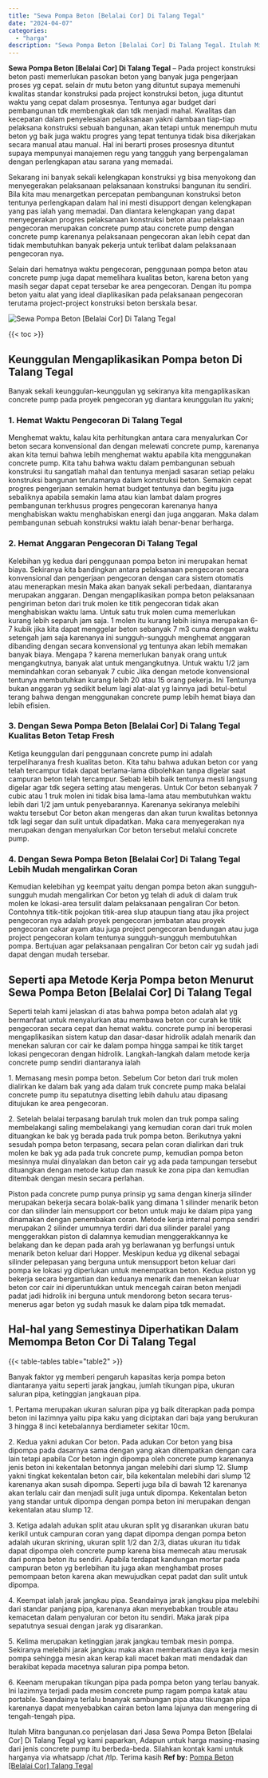 ```yaml
---
title: "Sewa Pompa Beton [Belalai Cor] Di Talang Tegal"
date: "2024-04-07"
categories: 
  - "harga"
description: "Sewa Pompa Beton [Belalai Cor] Di Talang Tegal. Itulah Mitra bangunan.co penjelasan dari Jasa Sewa Pompa Beton [Belalai Cor] Di Talang Tegal yg kami papark..."
---
```


**Sewa Pompa Beton \[Belalai Cor\] Di Talang Tegal** – Pada project konstruksi beton pasti memerlukan pasokan beton yang banyak juga pengerjaan proses yg cepat. selain dr mutu beton yang dituntut supaya memenuhi kwalitas standar konstruksi pada project konstruksi beton, juga dituntut waktu yang cepat dalam prosesnya. Tentunya agar budget dari pembangunan tdk membengkak dan tdk menjadi mahal. Kwalitas dan kecepatan dalam penyelesaian pelaksanaan yakni dambaan tiap-tiap pelaksana konstruksi sebuah bangunan, akan tetapi untuk menempuh mutu beton yg baik juga waktu progres yang tepat tentunya tidak bisa dikerjakan secara manual atau manual. Hal ini berarti proses prosesnya dituntut supaya mempunyai manajemen regu yang tangguh yang berpengalaman dengan perlengkapan atau sarana yang memadai.

Sekarang ini banyak sekali kelengkapan konstruksi yg bisa menyokong dan menyegerakan pelaksanaan pelaksanaan konstruksi bangunan itu sendiri. Bila kita mau menargetkan percepatan pembangunan konstruksi beton tentunya perlengkapan dalam hal ini mesti disupport dengan kelengkapan yang pas ialah yang memadai. Dan diantara kelengkapan yang dapat menyegerakan progres pelaksanaan konstruksi beton atau pelaksanaan pengecoran merupakan concrete pump atau concrete pump dengan concrete pump karenanya pelaksanaan pengecoran akan lebih cepat dan tidak membutuhkan banyak pekerja untuk terlibat dalam pelaksanaan pengecoran nya.

Selain dari hematnya waktu pengecoran, penggunaan pompa beton atau concrete pump juga dapat memelihara kualitas beton, karena beton yang masih segar dapat cepat tersebar ke area pengecoran. Dengan itu pompa beton yaitu alat yang ideal diaplikasikan pada pelaksanaan pengecoran terutama project-project konstruksi beton berskala besar.

![Sewa Pompa Beton [Belalai Cor] Di Talang Tegal](/images/sewa-concrete-pump-17.png)

{{< toc >}}

## Keunggulan Mengaplikasikan Pompa beton Di Talang Tegal

Banyak sekali keunggulan-keunggulan yg sekiranya kita mengaplikasikan concrete pump pada proyek pengecoran yg diantara keunggulan itu yakni;

### 1\. Hemat Waktu Pengecoran Di Talang Tegal

Menghemat waktu, kalau kita perhitungkan antara cara menyalurkan Cor beton secara konvensional dan dengan melewati concrete pump, karenanya akan kita temui bahwa lebih menghemat waktu apabila kita menggunakan concrete pump. Kita tahu bahwa waktu dalam pembangunan sebuah konstruksi itu sangatlah mahal dan tentunya menjadi sasaran setiap pelaku konstruksi bangunan terutamanya dalam konstruksi beton. Semakin cepat progres pengerjaan semakin hemat budget tentunya dan begitu juga sebaliknya apabila semakin lama atau kian lambat dalam progres pembangunan terkhusus progres pengecoran karenanya hanya menghabiskan waktu menghabiskan energi dan juga anggaran. Maka dalam pembangunan sebuah konstruksi waktu ialah benar-benar berharga.

### 2\. Hemat Anggaran Pengecoran Di Talang Tegal

Kelebihan yg kedua dari penggunaan pompa beton ini merupakan hemat biaya. Sekiranya kita bandingkan antara pelaksanaan pengecoran secara konvensional dan pengerjaan pengecoran dengan cara sistem otomatis atau menerapkan mesin Maka akan banyak sekali perbedaan, diantaranya merupakan anggaran. Dengan mengaplikasikan pompa beton pelaksanaan pengiriman beton dari truk molen ke titik pengecoran tidak akan menghabiskan waktu lama. Untuk satu truk molen cuma memerlukan kurang lebih separuh jam saja. 1 molen itu kurang lebih isinya merupakan 6-7 kubik jika kita dapat menggelar beton sebanyak 7 m3 cuma dengan waktu setengah jam saja karenanya ini sungguh-sungguh menghemat anggaran dibanding dengan secara konvensional yg tentunya akan lebih memakan banyak biaya. Mengapa ? karena memerlukan banyak orang untuk mengangkutnya, banyak alat untuk mengangkutnya. Untuk waktu 1/2 jam memindahkan coran sebanyak 7 cubic Jika dengan metode konvensional tentunya membutuhkan kurang lebih 20 atau 15 orang pekerja. Ini Tentunya bukan anggaran yg sedikit belum lagi alat-alat yg lainnya jadi betul-betul terang bahwa dengan menggunakan concrete pump lebih hemat biaya dan lebih efisien.

### 3\. Dengan Sewa Pompa Beton \[Belalai Cor\] Di Talang Tegal Kualitas Beton Tetap Fresh

Ketiga keunggulan dari penggunaan concrete pump ini adalah terpeliharanya fresh kualitas beton. Kita tahu bahwa adukan beton cor yang telah tercampur tidak dapat berlama-lama dibolehkan tanpa digelar saat campuran beton telah tercampur. Sebab lebih baik tentunya mesti langsung digelar agar tdk segera setting atau mengeras. Untuk Cor beton sebanyak 7 cubic atau 1 truk molen ini tidak bisa lama-lama atau membutuhkan waktu lebih dari 1/2 jam untuk penyebarannya. Karenanya sekiranya melebihi waktu tersebut Cor beton akan mengeras dan akan turun kwalitas betonnya tdk lagi segar dan sulit untuk dipadatkan. Maka cara menyegerakan nya merupakan dengan menyalurkan Cor beton tersebut melalui concrete pump.

### 4\. Dengan Sewa Pompa Beton \[Belalai Cor\] Di Talang Tegal Lebih Mudah mengalirkan Coran

Kemudian kelebihan yg keempat yaitu dengan pompa beton akan sungguh-sungguh mudah mengalirkan Cor beton yg telah di aduk di dalam truk molen ke lokasi-area tersulit dalam pelaksanaan pengaliran Cor beton. Contohnya titik-titik pojokan titik-area slup ataupun tiang atau jika project pengecoran nya adalah proyek pengecoran jembatan atau proyek pengecoran cakar ayam atau juga project pengecoran bendungan atau juga project pengecoran kolam tentunya sungguh-sungguh membutuhkan pompa. Bertujuan agar pelaksanaan pengaliran Cor beton cair yg sudah jadi dapat dengan mudah tersebar.

## Seperti apa Metode Kerja Pompa beton Menurut Sewa Pompa Beton \[Belalai Cor\] Di Talang Tegal

Seperti telah kami jelaskan di atas bahwa pompa beton adalah alat yg bermanfaat untuk menyalurkan atau membawa beton cor curah ke titik pengecoran secara cepat dan hemat waktu. concrete pump ini beroperasi mengaplikasikan sistem katup dan dasar-dasar hidrolik adalah menarik dan menekan saluran cor cair ke dalam pompa hingga sampai ke titik target lokasi pengecoran dengan hidrolik. Langkah-langkah dalam metode kerja concrete pump sendiri diantaranya ialah

1\. Memasang mesin pompa beton. Sebelum Cor beton dari truk molen dialirkan ke dalam bak yang ada dalam truk concrete pump maka belalai concrete pump itu sepatutnya disetting lebih dahulu atau dipasang ditujukan ke area pengecoran.

2\. Setelah belalai terpasang barulah truk molen dan truk pompa saling membelakangi saling membelakangi yang kemudian coran dari truk molen dituangkan ke bak yg berada pada truk pompa beton. Berikutnya yakni sesudah pompa beton terpasang, secara pelan coran dialirkan dari truk molen ke bak yg ada pada truk concrete pump, kemudian pompa beton mesinnya mulai dinyalakan dan beton cair yg ada pada tampungan tersebut dituangkan dengan metode katup dan masuk ke zona pipa dan kemudian ditembak dengan mesin secara perlahan.

Piston pada concrete pump punya prinsip yg sama dengan kinerja silinder merupakan bekerja secara bolak-balik yang dimana 1 silinder menarik beton cor dan silinder lain mensupport cor beton untuk maju ke dalam pipa yang dinamakan dengan penembakan coran. Metode kerja internal pompa sendiri merupakan 2 silinder umumnya terdiri dari dua silinder paralel yang menggerakkan piston di dalamnya kemudian menggerakkannya ke belakang dan ke depan pada arah yg berlawanan yg berfungsi untuk menarik beton keluar dari Hopper. Meskipun kedua yg dikenal sebagai silinder pelepasan yang berguna untuk mensupport beton keluar dari pompa ke lokasi yg diperlukan untuk menempatkan beton. Kedua piston yg bekerja secara bergantian dan keduanya menarik dan menekan keluar beton cor cair ini diperuntukkan untuk mencegah cairan beton menjadi padat jadi hidrolik ini berguna untuk mendorong beton secara terus-menerus agar beton yg sudah masuk ke dalam pipa tdk memadat.

## Hal-hal yang Semestinya Diperhatikan Dalam Memompa Beton Cor Di Talang Tegal

{{< table-tables table="table2" >}}

Banyak faktor yg memberi pengaruh kapasitas kerja pompa beton diantaranya yaitu seperti jarak jangkau, jumlah tikungan pipa, ukuran saluran pipa, ketinggian jangkauan pipa.

1\. Pertama merupakan ukuran saluran pipa yg baik diterapkan pada pompa beton ini lazimnya yaitu pipa kaku yang diciptakan dari baja yang berukuran 3 hingga 8 inci ketebalannya berdiameter sekitar 10cm.

2\. Kedua yakni adukan Cor beton. Pada adukan Cor beton yang bisa dipompa pada dasarnya sama dengan yang akan ditempatkan dengan cara lain tetapi apabila Cor beton ingin dipompa oleh concrete pump karenanya jenis beton ini kekentalan betonnya jangan melebihi dari slump 12. Slump yakni tingkat kekentalan beton cair, bila kekentalan melebihi dari slump 12 karenanya akan susah dipompa. Seperti juga bila di bawah 12 karenanya akan terlalu cair dan menjadi sulit juga untuk dipompa. Kekentalan beton yang standar untuk dipompa dengan pompa beton ini merupakan dengan kekentalan atau slump 12.

3\. Ketiga adalah adukan split atau ukuran split yg disarankan ukuran batu kerikil untuk campuran coran yang dapat dipompa dengan pompa beton adalah ukuran skrining, ukuran split 1/2 dan 2/3, diatas ukuran itu tidak dapat dipompa oleh concrete pump karena bisa memecah atau merusak dari pompa beton itu sendiri. Apabila terdapat kandungan mortar pada campuran beton yg berlebihan itu juga akan menghambat proses pemompaan beton karena akan mewujudkan cepat padat dan sulit untuk dipompa.

4\. Keempat ialah jarak jangkau pipa. Seandainya jarak jangkau pipa melebihi dari standar panjang pipa, karenanya akan menyebabkan trouble atau kemacetan dalam penyaluran cor beton itu sendiri. Maka jarak pipa sepatutnya sesuai dengan jarak yg disarankan.

5\. Kelima merupakan ketinggian jarak jangkau tembak mesin pompa. Sekiranya melebihi jarak jangkau maka akan memberatkan daya kerja mesin pompa sehingga mesin akan kerap kali macet bakan mati mendadak dan berakibat kepada macetnya saluran pipa pompa beton.

6\. Keenam merupakan tikungan pipa pada pompa beton yang terlau banyak. Ini lazimnya terjadi pada mesim concrete pump ragam pompa katak atau portable. Seandainya terlalu bnanyak sambungan pipa atau tikungan pipa karenanya dapat menyebabkan cairan beton lama lajunya dan mengering di tengah-tengah pipa.

Itulah Mitra bangunan.co penjelasan dari Jasa Sewa Pompa Beton \[Belalai Cor\] Di Talang Tegal yg kami paparkan, Adapun untuk harga masing-masing dari jenis concrete pump itu berbeda-beda. Silahkan kontak kami untuk harganya via whatsapp /chat /tlp. Terima kasih
**Ref by:** [Pompa Beton [Belalai Cor] Talang Tegal](https://id.wikipedia.org/wiki/Pompa)
